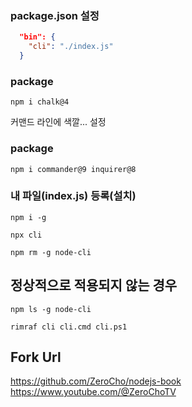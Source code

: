 
### package.json 설정 
```json
  "bin": {
    "cli": "./index.js"
  }
```

### package
```
npm i chalk@4
```

커맨드 라인에 색깔... 설정

### package
```
npm i commander@9 inquirer@8
```

### 내 파일(index.js) 등록(설치) 
```
npm i -g
```

```
npx cli
```

```
npm rm -g node-cli
```

## 정상적으로 적용되지 않는 경우
```
npm ls -g node-cli
```
```
rimraf cli cli.cmd cli.ps1
```

## Fork Url
https://github.com/ZeroCho/nodejs-book
https://www.youtube.com/@ZeroChoTV
